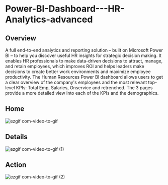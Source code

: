 # Power-BI-Dashboard---HR-Analytics-advanced

## Overview
 A full end-to-end analytics and reporting solution – built on Microsoft Power BI – to help you discover useful HR insights for strategic decision making. It enables HR professionals to make data-driven decisions 
 to attract, manage, and retain employees, which improves ROI and helps leaders make decisions to create better work environments and maximize employee productivity.
The Human Resources Power BI dashboard allows users to get a clear overview of the company's employees and the most relevant top-level KPIs: Total Emp, Salaries, Onservice and retrenched. The 3 pages provide a more detailed view into each of the KPIs and the demographics.

## Home
![ezgif com-video-to-gif](https://github.com/typophobic-deep/Power-BI-Dashboard---HR-Analytics-advanced/assets/120250413/2a88c28a-9dda-4d8e-93fe-e15ac51443d6)

## Details
![ezgif com-video-to-gif (1)](https://github.com/typophobic-deep/Power-BI-Dashboard---HR-Analytics-advanced/assets/120250413/79e2e481-b251-4d31-bf32-cee0f39039f5)

## Action
![ezgif com-video-to-gif (2)](https://github.com/typophobic-deep/Power-BI-Dashboard---HR-Analytics-advanced/assets/120250413/a5a25321-5865-4fb9-ab20-77db55458488)
